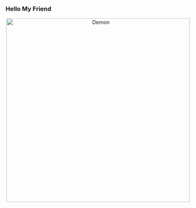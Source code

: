 ### Hello My Friend
  
 

<p align="center">
  <img src="https://i.pinimg.com/originals/66/af/b9/66afb96cc313142ae6ca37a9b343b249.gif" width="500" height="500" alt="Demon">
</p>
